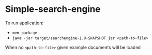 # Simple-search-engine

To run application:
  - `mvn package`
  - `java -jar target/searchengine-1.0-SNAPSHOT.jar <path-to-file>` 
 
 When no `<path-to-file>` given example documents will be loaded
